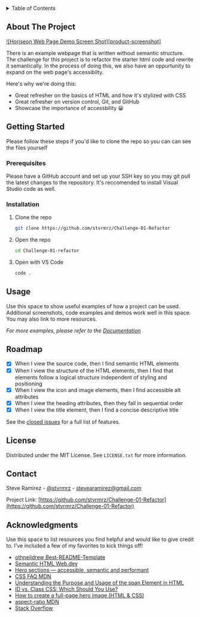 <!-- TABLE OF CONTENTS -->
<details>
  <summary>Table of Contents</summary>
  <ol>
    <li>
      <a href="#about-the-project">About The Project</a>
    </li>
    <li>
      <a href="#getting-started">Getting Started</a>
      <ul>
        <li><a href="#prerequisites">Prerequisites</a></li>
        <li><a href="#installation">Installation</a></li>
      </ul>
    </li>
    <li><a href="#usage">Usage</a></li>
    <li><a href="#license">License</a></li>
    <li><a href="#contact">Contact</a></li>
    <li><a href="#acknowledgments">Acknowledgments</a></li>
  </ol>
</details>

<!-- ABOUT THE PROJECT -->
## About The Project

[![Horiseon Web Page Demo Screen Shot][product-screenshot]](./assets/images/01-html-css-git-homework-demo.png)

There is an example webpage that is written without semantic structure. The challenge for this project is to refactor the starter html
code and rewrite it semantically. In the process of doing this, we also have an oppurtunity to expand on the web page's accessibilty. 

Here's why we're doing this:
* Great refresher on the basics of HTML and how it's stylized with CSS
* Great refresher on version control, Git, and GitHub
* Showcase the importance of accessbility 😀


<!-- GETTING STARTED -->
## Getting Started

Please follow these steps if you'd like to clone the repo so you can can see the files yourself

### Prerequisites

Please have a GitHub account and set up your SSH key so you may git pull the latest changes to the repository. It's
reccomended to install Visual Studio code as well.

### Installation

1. Clone the repo
   ```sh
   git clone https://github.com/stvrmrz/Challenge-01-Refactor
   ```
3. Open the repo 
   ```sh
   cd Challenge-01-refactor
   ```
4. Open with VS Code
   ```sh
   code .
   ```

<!-- USAGE EXAMPLES -->
## Usage

Use this space to show useful examples of how a project can be used. Additional screenshots, code examples and demos work well in this space. You may also link to more resources.

_For more examples, please refer to the [Documentation](https://example.com)_

<!-- ROADMAP -->
## Roadmap

- [x] When I view the source code, then I find semantic HTML elements
- [x] When I view the structure of the HTML elements, then I find that elements follow a logical structure independent of styling and positioning
- [x] When I view the icon and image elements, then I find accessible alt attributes
- [x] When I view the heading attributes, then they fall in sequential order
- [x] When I view the title element, then I find a concise descriptive title

See the [closed issues](https://github.com/stvrmrz/Challenge-01-Refactor/issues?q=is%3Aissue+is%3Aclosed) for a full list of features.

<!-- LICENSE -->
## License

Distributed under the MIT License. See `LICENSE.txt` for more information.

<!-- CONTACT -->
## Contact

Steve Ramirez - [@stvrmrz](https://twitter.com/stvrmrz) - stevearamirez@gmail.com

Project Link: [https://github.com/stvrmrz/Challenge-01-Refactor](https://github.com/stvrmrz/Challenge-01-Refactor)

<!-- ACKNOWLEDGMENTS -->
## Acknowledgments

Use this space to list resources you find helpful and would like to give credit to. I've included a few of my favorites to kick things off!

* [othneildrew Best-README-Template](https://github.com/othneildrew/Best-README-Template)
* [Semantic HTML Web.dev ](https://web.dev/learn/html/semantic-html)
* [Hero sections — accessible, semantic and performant](https://medium.com/@matt.dawkins/hero-sections-accessible-semantic-and-performant-c04502e16f40)
* [CSS FAQ MDN](https://developer.mozilla.org/en-US/docs/Learn/CSS/Howto/CSS_FAQ)
* [Understanding the Purpose and Usage of the span Element in HTML](https://www.bloomtech.com/programming-questions/what-is-span-in-html#:~:text=The%20element%20is%20often,or%20semantics%20of%20the%20document.)
* [ID vs. Class CSS: Which Should You Use?](https://www.bestcolleges.com/bootcamps/guides/css-class-vs-id/#:~:text=What%20Is%20Class%3F,They%20are%20not%20unique.)
* [How to create a full-page hero image (HTML & CSS)](https://codetheweb.blog/fullscreen-image-hero/)
* [aspect-ratio MDN](https://developer.mozilla.org/en-US/docs/Web/CSS/aspect-ratio)
* [Stack Overflow](https://stackoverflow.com/questions/43388041/why-is-there-a-few-pixels-of-white-space-margin-at-the-bottom-of-position-absolu)